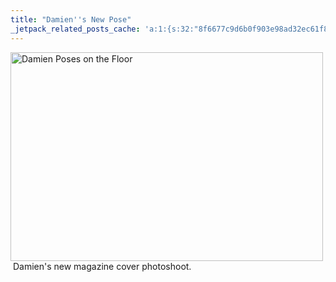 ```yaml
---
title: "Damien''s New Pose"
_jetpack_related_posts_cache: 'a:1:{s:32:"8f6677c9d6b0f903e98ad32ec61f8deb";a:2:{s:7:"expires";i:1510642708;s:7:"payload";a:3:{i:0;a:1:{s:2:"id";i:8;}i:1;a:1:{s:2:"id";i:182;}i:2;a:1:{s:2:"id";i:201;}}}}'
---
```

<p><span style="color: #551a8b; text-decoration: underline" class="Apple-style-span"><a href="http://www.flickr.com/photos/lemon/1042149498/" class="tt-flickr"><img src="http://farm2.static.flickr.com/1077/1042149498_58b488e1de.jpg" border="0" height="334" width="500" alt="Damien Poses on the Floor" /></a></span> Damien's new magazine cover photoshoot. </p>
